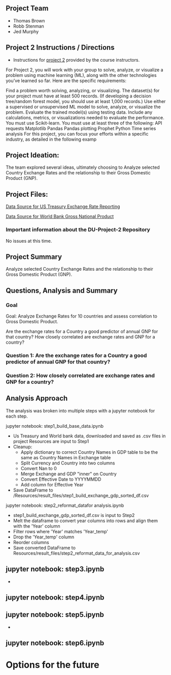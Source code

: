 ## Project Team
 - Thomas Brown
 - Robb Stenman
 - Jed Murphy

## Project 2 Instructions / Directions

- Instructions for [project 2](https://bootcampspot.instructure.com/courses/5432/pages/16-project-2-overview?module_item_id=1201087) provided by the course instructors.

For Project 2, you will work with your group to solve, analyze, or visualize a problem using machine learning (ML), along with the other technologies you’ve learned so far. Here are the specific requirements:

Find a problem worth solving, analyzing, or visualizing.
The dataset(s) for your project must have at least 500 records. (If developing a decision tree/random forest model, you should use at least 1,000 records.)
Use either a supervised or unsupervised ML model to solve, analyze, or visualize the problem.
Evaluate the trained model(s) using testing data. Include any calculations, metrics, or visualizations needed to evaluate the performance.
You must use Scikit-learn.
You must use at least three of the following:
API requests
Matplotlib
Pandas
Pandas plotting
Prophet
Python
Time series analysis
For this project, you can focus your efforts within a specific industry, as detailed in the following examp

## Project Ideation: 
The team explored several ideas, ultimately choosing to Analyze selected Country Exchange Rates and the relationship to their Gross Domestic Product (GNP). 

## Project Files:
[Data Source for US Treasury Exchange Rate Reporting](https://fiscaldata.treasury.gov/datasets/treasury-reporting-rates-exchange/treasury-reporting-rates-of-exchange#dataset-properties) 

[Data Source for World Bank Gross National Product](https://data.worldbank.org/indicator/NY.GDP.MKTP.CD)


### Important information about the DU-Project-2 Repository

No issues at this time.


## Project Summary

Analyze selected Country Exchange Rates and the relationship to their Gross Domestic Product (GNP). 


## Questions, Analysis and Summary
### Goal 

Goal:  Analyze Exchange Rates for 10 countries and assess correlation to Gross Domestic Product.

Are the exchange rates for a Country a good predictor of annual GNP for that country?
How closely correlated are exchange rates and GNP for a country?


###	Question 1:  Are the exchange rates for a Country a good predictor of annual GNP for that country?

### Question 2:  How closely correlated are exchange rates and GNP for a country?


## Analysis Approach

The analysis was broken into multiple steps with a jupyter notebook for each step.


jupyter notebook: step1_build_base_data.ipynb
- Us Treasury and World bank data, downloaded and saved as .csv files in project Resources are input to Step1
- Cleanup:
    - Apply dictionary to correct Country Names in GDP table to be the same as Country Names in Exchange table
    - Split Currency and Country into two columns
    - Convert Nan to 0
    - Merge Exchange and GDP "inner" on Country
    - Convert Effective Date to YYYYMMDD
    - Add column for Effective Year
- Save DataFrame to /Resources/result_files/step1_build_exchange_gdp_sorted_df.csv 

jupyter notebook: step2_reformat_datafor analysis.ipynb
- step1_build_exchange_gdp_sorted_df.csv is input to Step2
- Melt the dataframe to convert year columns into rows and align them with the 'Year' column
- Filter rows where 'Year' matches 'Year_temp'
-  Drop the 'Year_temp' column
- Reorder columns
- Save converted DataFrame to Resources/result_files/step2_reformat_data_for_analysis.csv

jupyter notebook: step3.ipynb
- 
- 

jupyter notebook: step4.ipynb
- 

jupyter notebook: step5.ipynb
- 
- 
jupyter notebook: step6.ipynb
- 

# Options for the future


